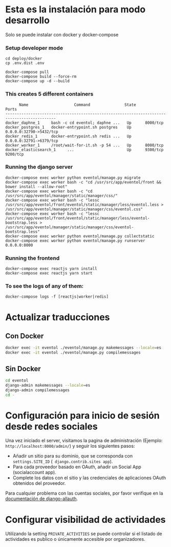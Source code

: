 # Esta es la instalación para modo desarrollo
Solo se puede instalar con docker y docker-compose

### Setup developer mode
```
cd deploy/docker
cp .env.dist .env

docker-compose pull
docker-compose build --force-rm
docker-compose up -d --build
```

### This creates 5 different containers
```
      Name                    Command               State                Ports
--------------------------------------------------------------------------------------------
docker_daphne_1     bash -c cd eventol; daphne ...   Up      8000/tcp
docker_postgres_1   docker-entrypoint.sh postgres    Up      0.0.0.0:32790->5432/tcp
docker_redis_1      docker-entrypoint.sh redis ...   Up      0.0.0.0:32791->6379/tcp
docker_worker_1     /root/wait-for-it.sh -p 54 ...   Up      8000/tcp
docker_elasticsearch_1     ...                       Up      9300/tcp 9200/tcp
```

### Running the django server
```
docker-compose exec worker python eventol/manage.py migrate
docker-compose exec worker bash -c "cd /usr/src/app/eventol/front && bower install --allow-root"
docker-compose exec worker bash -c "cd /usr/src/app/eventol/manager/static/manager/css/"
docker-compose exec worker bash -c "lessc /usr/src/app/eventol/front/eventol/static/manager/less/eventol.less > /usr/src/app/eventol/manager/static/manager/css/eventol.css"
docker-compose exec worker bash -c "lessc /usr/src/app/eventol/front/eventol/static/manager/less/eventol-bootstrap.less > /usr/src/app/eventol/manager/static/manager/css/eventol-bootstrap.less"
docker-compose exec worker python eventol/manage.py collectstatic
docker-compose exec worker python eventol/manage.py runserver 0.0.0.0:8000
```

### Running the frontend
```
docker-compose exec reactjs yarn install
docker-compose exec reactjs yarn start
```

### To see the logs of any of them:
```
docker-compose logs -f [reactjs|worker|redis]
```

# Actualizar traducciones

## Con Docker
```bash
docker exec -it eventol ./eventol/manage.py makemessages --locale=es
docker exec -it eventol ./eventol/manage.py compilemessages
```

## Sin Docker
```bash
cd eventol
django-admin makemessages --locale=es
django-admin compilemessages
cd -
```

# Configuración para inicio de sesión desde redes sociales

Una vez iniciado el server, visitamos la pagina de administración (Ejemplo: `http://localhost:8000/admin/`) y seguir los siguientes pasos:

* Añadir un sitio para su dominio, que se corresponda con `settings.SITE_ID` (` django.contrib.sites app`).
* Para cada proveedor basado en OAuth, añadir un Social App (socialaccount app).
* Complete los datos con el sitio y las credenciales de aplicaciones OAuth obtenidos del proveedor.

Para cualquier problema con las cuentas sociales, por favor verifique en la [documentación de django-allauth](http://django-allauth.readthedocs.org).

# Configurar visibilidad de actividades

Utilizando la setting `PRIVATE_ACTIVITIES` se puede controlar si el listado de actividades es publico o únicamente accesible por organizadores.
